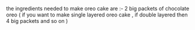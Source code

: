 the ingredients needed to make oreo cake are :- 
2 big packets of chocolate oreo ( if you want to make single layered oreo cake , if double layered then 4 big packets and so on ) 














